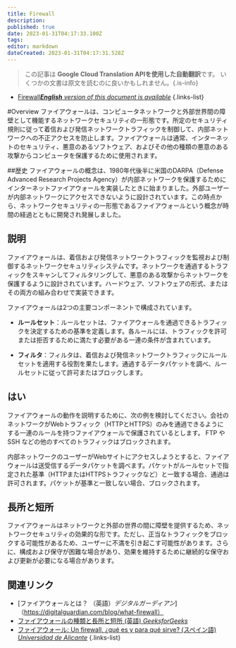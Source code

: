```yaml
---
title: Firewall
description: 
published: true
date: 2023-01-31T04:17:33.100Z
tags: 
editor: markdown
dateCreated: 2023-01-31T04:17:31.528Z
---
```


> この記事は **Google Cloud Translation APIを使用した自動翻訳**です。
いくつかの文書は原文を読むのに良いかもしれません。{.is-info}
- [Firewall***English** version of this document is available*](/en/Knowledge-base/Dictionary/firewall)
{.links-list}

  
#Overview
ファイアウォールは、コンピュータネットワークと外部世界間の障壁として機能するネットワークセキュリティの一形態です。所定のセキュリティ規則に従って着信および発信ネットワークトラフィックを制御して、内部ネットワークへの不正アクセスを防止します。ファイアウォールは通常、インターネットのセキュリティ、悪意のあるソフトウェア、およびその他の種類の悪意のある攻撃からコンピュータを保護するために使用されます。

##歴史
ファイアウォールの概念は、1980年代後半に米国のDARPA（Defense Advanced Research Projects Agency）が内部ネットワークを保護するためにインターネットファイアウォールを実装したときに始まりました。外部ユーザーが内部ネットワークにアクセスできないように設計されています。この時点から、ネットワークセキュリティの一形態であるファイアウォールという概念が時間の経過とともに開発され発展しました。

## 説明
ファイアウォールは、着信および発信ネットワークトラフィックを監視および制御するネットワークセキュリティシステムです。ネットワークを通過するトラフィックをスキャンしてフィルタリングして、悪意のある攻撃からネットワークを保護するように設計されています。ハードウェア、ソフトウェアの形式、またはその両方の組み合わせで実装できます。

ファイアウォールは2つの主要コンポーネントで構成されています。

- **ルールセット**：ルールセットは、ファイアウォールを通過できるトラフィックを決定するための基準を定義します。各ルールには、トラフィックを許可または拒否するために満たす必要がある一連の条件が含まれています。

- **フィルタ**：フィルタは、着信および発信ネットワークトラフィックにルールセットを適用する役割を果たします。通過するデータパケットを調べ、ルールセットに従って許可またはブロックします。

## はい
ファイアウォールの動作を説明するために、次の例を検討してください。会社のネットワークがWebトラフィック（HTTPとHTTPS）のみを通過できるようにする一連のルールを持つファイアウォールで保護されているとします。 FTP や SSH などの他のすべてのトラフィックはブロックされます。

内部ネットワークのユーザーがWebサイトにアクセスしようとすると、ファイアウォールは送受信するデータパケットを調べます。パケットがルールセットで指定された基準（HTTPまたはHTTPSトラフィックなど）と一致する場合、通過は許可されます。パケットが基準と一致しない場合、ブロックされます。

## 長所と短所
ファイアウォールはネットワークと外部の世界の間に障壁を提供するため、ネットワークセキュリティの効果的な形です。ただし、正当なトラフィックをブロックする可能性があるため、ユーザーに不満を引き起こす可能性があります。さらに、構成および保守が困難な場合があり、効果を維持するために継続的な保守および更新が必要になる場合があります。

## 関連リンク
- [ファイアウォールとは？ （英語）*デジタルガーディアン*]（https://digitalguardian.com/blog/what-firewall）
- [ファイアウォールの種類と長所と短所 (英語) *GeeksforGeeks*](https://www.geeksforgeeks.org/types-of-firewall-and-their-advantages-disadvantages/)
- [ファイアウォール: Un firewall, ¿qué es y para qué sirve? (スペイン語) *Universidad de Alicante*](https://www.ua.es/es/documentacion/redes/redes-2/que-es-un-firewall.html)
{.links-list}